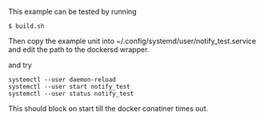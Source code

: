 This example can be tested by running 

```
$ build.sh
```

Then copy the example unit into ~/.config/systemd/user/notify_test.service and edit the path to the dockersd wrapper.

and try

```
systemctl --user daemon-reload
systemctl --user start notify_test
systemctl --user status notify_test
```

This should block on start till the docker conatiner times out.
